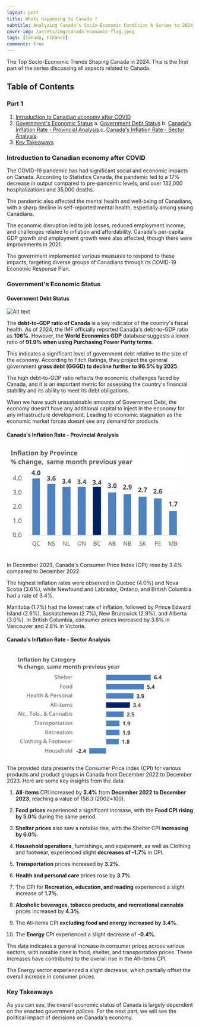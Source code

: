 ```yaml
---
layout: post
title: Whats happening to Canada ?
subtitle: Analyzing Canada's Socio-Economic Condition A Series to 2024.
cover-img: /assets/img/canada-economic-flag.jpeg
tags: [Canada, Finance]
comments: true
---
```


The Top Socio-Economic Trends Shaping Canada in 2024. This is the first part of the series discussing all aspects related to Canada.

## Table of Contents
### Part 1

1. [Introduction to Canadian economy after COVID](#introduction-to-canadian-economy-after-covid)
2. [Government's Economic Status](#governments-economic-status)
    a. [Government Debt Status](#government-debt-status)
    b. [Canada's Inflation Rate - Provincial Analysis](#canadas-inflation-rate---provincial-analysis)
    c. [Canada's Inflation Rate - Sector Analysis](#canadas-inflation-rate---sector-analysis)
3. [Key Takeaways](#key-takeaways)

### Introduction to Canadian economy after COVID
 
The COVID-19 pandemic has had significant social and economic impacts on Canada. According to Statistics Canada, the pandemic led to a 17% decrease in output compared to pre-pandemic levels, and over 132,000 hospitalizations and 35,000 deaths. 

The pandemic also affected the mental health and well-being of Canadians, with a sharp decline in self-reported mental health, especially among young Canadians.

The economic disruption led to job losses, reduced employment income, and challenges related to inflation and affordability. Canada's per-capita GDP growth and employment growth were also affected, though there were improvements in 2021. 

The government implemented various measures to respond to these impacts, targeting diverse groups of Canadians through its COVID-19 Economic Response Plan.

### Government's Economic Status

#### Government Debt Status

![Alt text](https://tradingeconomics.com/embed/?s=candebt2gdp&projection=te&v=202309250905v20230410&w=850&h=400&h=300&w=600&ref=/canada/government-debt-to-gdp' "Debt to GDP Ratio")

The **debt-to-GDP ratio of Canada** is a key indicator of the country's fiscal health. As of 2024, the IMF officially reported Canada's debt-to-GDP ratio as **106%**. However, the **World Economics GDP** database suggests a lower ratio of **91.9% when using Purchasing Power Parity terms**. 

This indicates a significant level of government debt relative to the size of the economy. According to Fitch Ratings, they project the general government **gross debt (GGGD) to decline further to 96.5% by 2025**. 

The high debt-to-GDP ratio reflects the economic challenges faced by Canada, and it is an important metric for assessing the country's financial stability and its ability to meet its debt obligations.

When we have such unsustainable amounts of Government Debt, the economy doesn't have any additional capital to inject in the economy for any infrastructure development. Leading to economic stagnation as the economic market forces doesnt see any demand for products.

#### Canada's Inflation Rate - Provincial Analysis

![Alt text](/assets/img/Provincial_Inflation_Image.PNG "Provincial Inflation Rate")

In December 2023, Canada's Consumer Price Index (CPI) rose by 3.4% compared to December 2022. 

The highest inflation rates were observed in Quebec (4.0%) and Nova Scotia (3.6%), while Newfound and Labrador, Ontario, and British Columbia had a rate of 3.4%. 

Manitoba (1.7%) had the lowest rate of inflation, followed by Prince Edward Island (2.6%), Saskatchewan (2.7%), New Brunswick (2.9%), and Alberta (3.0%). In British Columbia, consumer prices increased by 3.6% in Vancouver and 2.8% in Victoria.

#### Canada's Inflation Rate - Sector Analysis

![Alt text](assets/img/Provincial_Sector_Inflation_Image.PNG)

The provided data presents the Consumer Price Index (CPI) for various products and product groups in Canada from December 2022 to December 2023. Here are some key insights from the data:

1. **All-items** CPI increased by **3.4%** from **December 2022 to December 2023**, reaching a value of 158.3 (2002=100).
2. **Food prices** experienced a significant increase, with the **Food CPI rising by 5.0%** during the same period.
3. **Shelter prices** also saw a notable rise, with the Shelter CPI **increasing by 6.0%**.
4. **Household operations**, furnishings, and equipment, as well as Clothing and footwear, experienced slight **decreases of -1.7%** in CPI.
5. **Transportation** prices increased by **3.2%**.

6. **Health and personal care** prices rose by **3.7%**.
7. The CPI for **Recreation, education, and reading** experienced a slight increase of **1.7%**.
8. **Alcoholic beverages, tobacco products, and recreational cannabis** prices increased by **4.3%**.
9. The All-items CPI **excluding food and energy increased by 3.4%**.
10. The **Energy** CPI experienced a slight decrease of **-0.4%**.

The data indicates a general increase in consumer prices across various sectors, with notable rises in food, shelter, and transportation prices. These increases have contributed to the overall rise in the All-items CPI. 

The Energy sector experienced a slight decrease, which partially offset the overall increase in consumer prices.

### Key Takeaways

As you can see, the overall economic status of Canada is largely dependent on the enacted government polices. For the next part, we will see the political impact of decisions on Canada's economy.